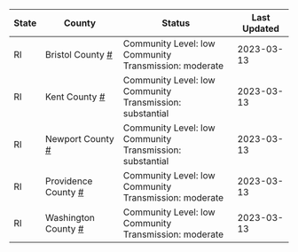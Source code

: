 State | County | Status | Last Updated
--- | --- | --- | --- 
RI | Bristol County <a href="#bristol_county">#</a> | <a name="bristol_county"></a>Community Level: low<br/>Community Transmission: moderate | 2023-03-13
RI | Kent County <a href="#kent_county">#</a> | <a name="kent_county"></a>Community Level: low<br/>Community Transmission: substantial | 2023-03-13
RI | Newport County <a href="#newport_county">#</a> | <a name="newport_county"></a>Community Level: low<br/>Community Transmission: substantial | 2023-03-13
RI | Providence County <a href="#providence_county">#</a> | <a name="providence_county"></a>Community Level: low<br/>Community Transmission: moderate | 2023-03-13
RI | Washington County <a href="#washington_county">#</a> | <a name="washington_county"></a>Community Level: low<br/>Community Transmission: moderate | 2023-03-13
